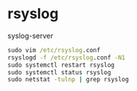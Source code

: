 # rsyslog
syslog-server


```cmd
sudo vim /etc/rsyslog.conf
rsyslogd -f /etc/rsyslog.conf -N1
sudo systemctl restart rsyslog
sudo systemctl status rsyslog
sudo netstat -tulnp | grep rsyslog
```
